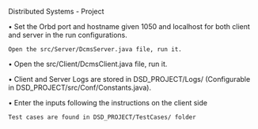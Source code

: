 Distributed Systems - Project

•	Set the Orbd port and hostname given 1050 and localhost for both client and server in the run configurations.
	
	Open the src/Server/DcmsServer.java file, run it.

•	Open the src/Client/DcmsClient.java file, run it.

•	Client and Server Logs are stored in DSD_PROJECT/Logs/ (Configurable in DSD_PROJECT/src/Conf/Constants.java).

•	Enter the inputs following the instructions on the client side

	Test cases are found in DSD_PROJECT/TestCases/ folder
	
	

